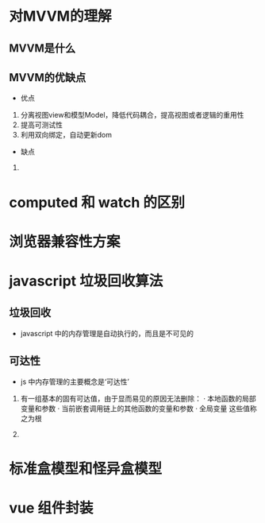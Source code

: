 # 对MVVM的理解
## MVVM是什么


## MVVM的优缺点
- 优点
1. 分离视图view和模型Model，降低代码耦合，提高视图或者逻辑的重用性
2. 提高可测试性
3. 利用双向绑定，自动更新dom

- 缺点
1. 


# computed 和 watch 的区别


# 浏览器兼容性方案



# javascript 垃圾回收算法
## 垃圾回收
- javascript 中的内存管理是自动执行的，而且是不可见的

## 可达性
- js 中内存管理的主要概念是‘可达性’
1. 有一组基本的固有可达值，由于显而易见的原因无法删除：
· 本地函数的局部变量和参数
· 当前嵌套调用链上的其他函数的变量和参数
· 全局变量
这些值称之为根

2. 

# 标准盒模型和怪异盒模型



# vue 组件封装

